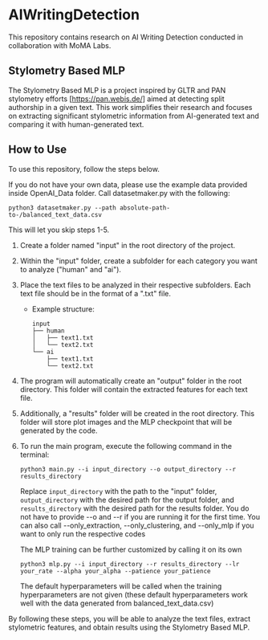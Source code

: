 # AIWritingDetection

This repository contains research on AI Writing Detection conducted in collaboration with MoMA Labs.

## Stylometry Based MLP

The Stylometry Based MLP is a project inspired by GLTR and PAN stylometry efforts [https://pan.webis.de/] aimed at detecting split authorship in a given text. This work simplifies their research and focuses on extracting significant stylometric information from AI-generated text and comparing it with human-generated text.

## How to Use

To use this repository, follow the steps below.

If you do not have your own data, please use the example data provided inside OpenAI_Data folder. Call datasetmaker.py with the following:
   ```
   python3 datasetmaker.py --path absolute-path-to-/balanced_text_data.csv
   ```
This will let you skip steps 1-5.

1. Create a folder named "input" in the root directory of the project.
2. Within the "input" folder, create a subfolder for each category you want to analyze ("human" and "ai").
3. Place the text files to be analyzed in their respective subfolders. Each text file should be in the format of a ".txt" file.
   - Example structure:
   
     ```
     input
     ├── human
     │   ├── text1.txt
     │   └── text2.txt
     └── ai
         ├── text1.txt
         └── text2.txt
     ```
4. The program will automatically create an "output" folder in the root directory. This folder will contain the extracted features for each text file.
5. Additionally, a "results" folder will be created in the root directory. This folder will store plot images and the MLP checkpoint that will be generated by the code.
6. To run the main program, execute the following command in the terminal:

   ```
   python3 main.py --i input_directory --o output_directory --r results_directory
   ```

   Replace `input_directory` with the path to the "input" folder, `output_directory` with the desired path for the output folder, and `results_directory` with the desired path for the results folder.
   You do not have to provide --o and --r if you are running it for the first time.
   You can also call --only_extraction, --only_clustering, and --only_mlp if you want to only run the respective codes

   The MLP training can be further customized by calling it on its own

   ```
   python3 mlp.py --i input_directory --r results_directory --lr your_rate --alpha your_alpha --patience your_patience
   ```

   The default hyperparameters will be called when the training hyperparameters are not given (these default hyperparameters work well with the data generated from balanced_text_data.csv)

By following these steps, you will be able to analyze the text files, extract stylometric features, and obtain results using the Stylometry Based MLP.